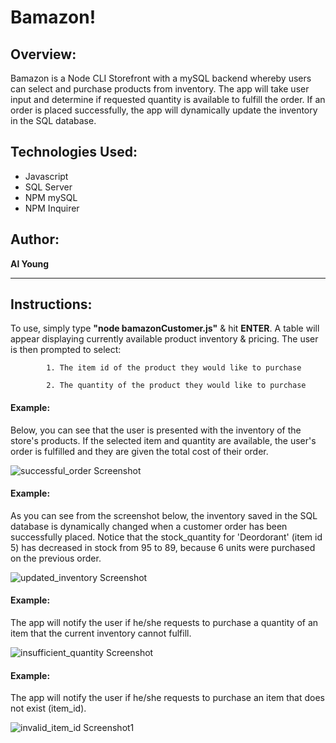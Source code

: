 # Bamazon!

## Overview:

Bamazon is a Node CLI Storefront with a mySQL backend whereby users can select and purchase products from inventory. The app will take user input and determine if requested quantity is available to fulfill the order.  If an order is placed successfully, the app will dynamically update the inventory in the SQL database.

## Technologies Used:
- Javascript
- SQL Server
- NPM mySQL
- NPM Inquirer

## Author:

<strong>Al Young</strong>
<hr>

## Instructions:

To use, simply type <strong>"node bamazonCustomer.js"</strong> & hit <strong>ENTER</strong>. A table will appear displaying currently available product inventory & pricing. The user is then prompted to select: 
 
            1. The item id of the product they would like to purchase
            
            2. The quantity of the product they would like to purchase
            
 #### Example:
 Below, you can see that the user is presented with the inventory of the store's products.  If the selected item and quantity are available, the user's order is fulfilled and they are given the total cost of their order.
 
 <img src="https://packleader206.github.io/Bamazon/images/successful_order.png" alt="successful_order Screenshot">
 
 #### Example:
 As you can see from the screenshot below, the inventory saved in the SQL database is dynamically changed when a customer order has been successfully placed. Notice that the stock_quantity for 'Deordorant' (item id 5) has decreased in stock from 95 to 89, because 6 units were purchased on the previous order.
 
 <img src="https://packleader206.github.io/Bamazon/images/updated_inventory.png" alt="updated_inventory Screenshot">
 
 #### Example:
 The app will notify the user if he/she requests to purchase a quantity of an item that the current inventory cannot fulfill. 
 
 <img src="https://packleader206.github.io/Bamazon/images/insufficient_quantity.png" alt="insufficient_quantity Screenshot">
 
 #### Example:
 The app will notify the user if he/she requests to purchase an item that does not exist (item_id).
 
 <img src="https://packleader206.github.io/Bamazon/images/invalid_item_id.png" alt="invalid_item_id Screenshot1">
